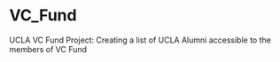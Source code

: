 VC_Fund
=======

UCLA VC Fund Project: Creating a list of UCLA Alumni accessible to the members of VC Fund
